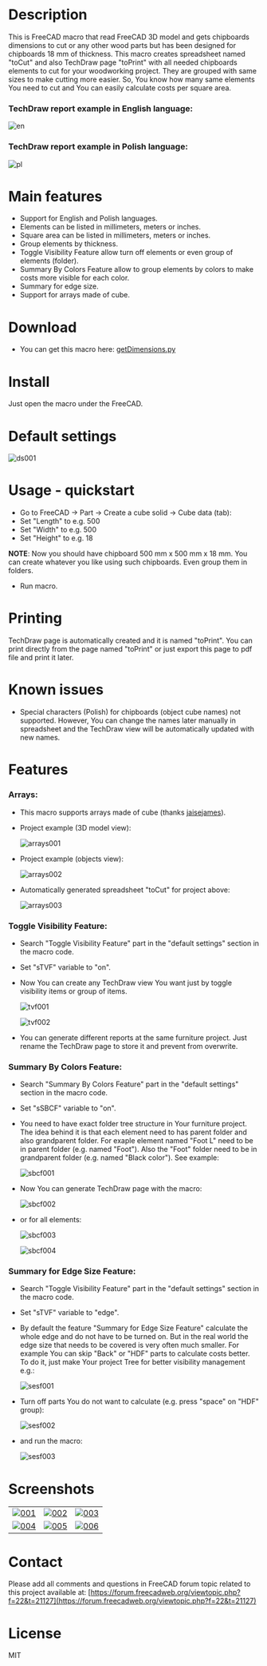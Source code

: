# Description

This is FreeCAD macro that read FreeCAD 3D model and gets chipboards dimensions to cut or any other wood parts but has been designed for chipboards 18 mm of thickness. This macro creates spreadsheet named "toCut" and also TechDraw page "toPrint" with all needed chipboards elements to cut for your woodworking project. They are grouped with same sizes to make cutting more easier. So, You know how many same elements You need to cut and You can easily calculate costs per square area.

### TechDraw report example in English language:

![en](https://raw.githubusercontent.com/dprojects/getDimensions/master/screenshots/lang_en.png)

### TechDraw report example in Polish language:

![pl](https://raw.githubusercontent.com/dprojects/getDimensions/master/screenshots/lang_pl.png)

# Main features

* Support for English and Polish languages.
* Elements can be listed in millimeters, meters or inches.
* Square area can be listed in millimeters, meters or inches.
* Group elements by thickness.
* Toggle Visibility Feature allow turn off elements or even group of elements (folder).
* Summary By Colors Feature allow to group elements by colors to make costs more visible for each color.
* Summary for edge size.
* Support for arrays made of cube.

# Download

* You can get this macro here: [getDimensions.py](https://raw.githubusercontent.com/dprojects/getDimensions/master/getDimensions.py)

# Install

Just open the macro under the FreeCAD.

# Default settings

![ds001](https://raw.githubusercontent.com/dprojects/getDimensions/master/screenshots/ds001.png)

# Usage - quickstart

* Go to FreeCAD -> Part -> Create a cube solid -> Cube data (tab):
* Set "Length" to e.g. 500
* Set "Width" to e.g. 500
* Set "Height" to e.g. 18

**NOTE**: Now you should have chipboard 500 mm x 500 mm x 18 mm. You can create whatever you like using such chipboards. Even group them in folders.

* Run macro.

# Printing

TechDraw page is automatically created and it is named "toPrint". You can print directly from the page named "toPrint" or just export this page to pdf file and print it later. 

# Known issues

* Special characters (Polish) for chipboards (object cube names) not supported. However, You can change the names later manually in spreadsheet and the TechDraw view will be automatically updated with new names. 

# Features

### Arrays:

* This macro supports arrays made of cube (thanks [jaisejames](https://forum.freecadweb.org/memberlist.php?mode=viewprofile&u=10269)).
* Project example (3D model view):

    ![arrays001](https://raw.githubusercontent.com/dprojects/getDimensions/master/screenshots/arrays001.png)

* Project example (objects view):

    ![arrays002](https://raw.githubusercontent.com/dprojects/getDimensions/master/screenshots/arrays002.png)

* Automatically generated spreadsheet "toCut" for project above:
    
    ![arrays003](https://raw.githubusercontent.com/dprojects/getDimensions/master/screenshots/arrays003.png)

### Toggle Visibility Feature:

* Search "Toggle Visibility Feature" part in the "default settings" section in the macro code.
* Set "sTVF" variable to "on".
* Now You can create any TechDraw view You want just by toggle visibility items or group of items.

    ![tvf001](https://raw.githubusercontent.com/dprojects/getDimensions/master/screenshots/tvf001.png)

    ![tvf002](https://raw.githubusercontent.com/dprojects/getDimensions/master/screenshots/tvf002.png)

* You can generate different reports at the same furniture project. Just rename the TechDraw page to store it and prevent from overwrite.

### Summary By Colors Feature:

* Search "Summary By Colors Feature" part in the "default settings" section in the macro code.
* Set "sSBCF" variable to "on".
* You need to have exact folder tree structure in Your furniture project. The idea behind it is that each element need to has parent folder and also grandparent folder. For exaple element named "Foot L" need to be in parent folder (e.g. named "Foot"). Also the "Foot" folder need to be in grandparent folder (e.g. named "Black color"). See example:

    ![sbcf001](https://raw.githubusercontent.com/dprojects/getDimensions/master/screenshots/sbcf001.png)
    
* Now You can generate TechDraw page with the macro:

    ![sbcf002](https://raw.githubusercontent.com/dprojects/getDimensions/master/screenshots/sbcf002.png)
    
* or for all elements:

    ![sbcf003](https://raw.githubusercontent.com/dprojects/getDimensions/master/screenshots/sbcf003.png)
    
    ![sbcf004](https://raw.githubusercontent.com/dprojects/getDimensions/master/screenshots/sbcf004.png)

### Summary for Edge Size Feature:

* Search "Toggle Visibility Feature" part in the "default settings" section in the macro code.
* Set "sTVF" variable to "edge".
* By default the feature "Summary for Edge Size Feature" calculate the whole edge and do not have to be turned on. But in the real world the edge size that needs to be covered is very often much smaller. For example You can skip "Back" or "HDF" parts to calculate costs better. To do it, just make Your project Tree for better visibility management e.g.:

    ![sesf001](https://raw.githubusercontent.com/dprojects/getDimensions/master/screenshots/sesf001.png)
    
* Turn off parts You do not want to calculate (e.g. press "space" on "HDF" group):

    ![sesf002](https://raw.githubusercontent.com/dprojects/getDimensions/master/screenshots/sesf002.png)
    
* and run the macro:
    
    ![sesf003](https://raw.githubusercontent.com/dprojects/getDimensions/master/screenshots/sesf003.png)

# Screenshots

|   |   |   |
|---|---|---|
| [![001](https://raw.githubusercontent.com/dprojects/getDimensions/master/screenshots/matrix/001.png)](https://raw.githubusercontent.com/dprojects/getDimensions/master/screenshots/matrix/001.png) | [![002](https://raw.githubusercontent.com/dprojects/getDimensions/master/screenshots/matrix/002.png)](https://raw.githubusercontent.com/dprojects/getDimensions/master/screenshots/matrix/002.png) | [![003](https://raw.githubusercontent.com/dprojects/getDimensions/master/screenshots/matrix/003.png)](https://raw.githubusercontent.com/dprojects/getDimensions/master/screenshots/matrix/003.png) |
| [![004](https://raw.githubusercontent.com/dprojects/getDimensions/master/screenshots/matrix/004.png)](https://raw.githubusercontent.com/dprojects/getDimensions/master/screenshots/matrix/004.png) | [![005](https://raw.githubusercontent.com/dprojects/getDimensions/master/screenshots/matrix/005.png)](https://raw.githubusercontent.com/dprojects/getDimensions/master/screenshots/matrix/005.png) | [![006](https://raw.githubusercontent.com/dprojects/getDimensions/master/screenshots/matrix/006.png)](https://raw.githubusercontent.com/dprojects/getDimensions/master/screenshots/matrix/006.png) |

# Contact

Please add all comments and questions in FreeCAD forum topic related to this project available at:
[https://forum.freecadweb.org/viewtopic.php?f=22&t=21127](https://forum.freecadweb.org/viewtopic.php?f=22&t=21127)

# License

MIT
